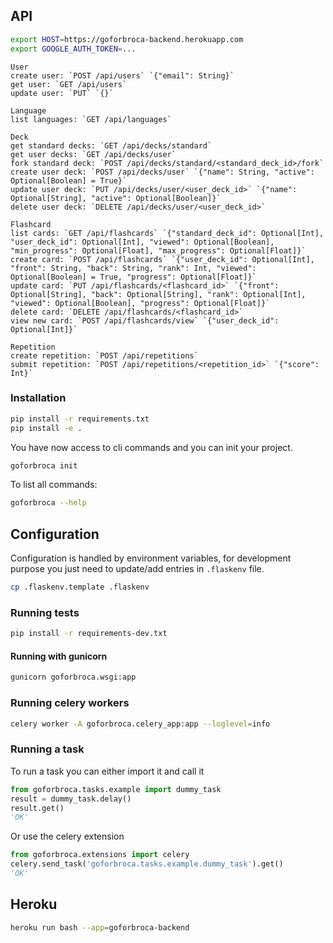 ## API

```bash
export HOST=https://goforbroca-backend.herokuapp.com
export GOOGLE_AUTH_TOKEN=...
```

```
User
create user: `POST /api/users` `{"email": String}`
get user: `GET /api/users`
update user: `PUT` `{}`
```

```
Language
list languages: `GET /api/languages`
```

```
Deck
get standard decks: `GET /api/decks/standard`
get user decks: `GET /api/decks/user`
fork standard deck: `POST /api/decks/standard/<standard_deck_id>/fork`
create user deck: `POST /api/decks/user` `{"name": String, "active": Optional[Boolean] = True}`
update user deck: `PUT /api/decks/user/<user_deck_id>` `{"name": Optional[String], "active": Optional[Boolean]}`
delete user deck: `DELETE /api/decks/user/<user_deck_id>`
```

```
Flashcard
list cards: `GET /api/flashcards` `{"standard_deck_id": Optional[Int], "user_deck_id": Optional[Int], "viewed": Optional[Boolean], "min_progress": Optional[Float], "max_progress": Optional[Float]}`
create card: `POST /api/flashcards` `{"user_deck_id": Optional[Int], "front": String, "back": String, "rank": Int, "viewed": Optional[Boolean] = True, "progress": Optional[Float]}`
update card: `PUT /api/flashcards/<flashcard_id>` `{"front": Optional[String], "back": Optional[String], "rank": Optional[Int], "viewed": Optional[Boolean], "progress": Optional[Float]}`
delete card: `DELETE /api/flashcards/<flashcard_id>`
view new card: `POST /api/flashcards/view` `{"user_deck_id": Optional[Int]}`
```

```
Repetition
create repetition: `POST /api/repetitions`
submit repetition: `POST /api/repetitions/<repetition_id>` `{"score": Int}`
```

### Installation

```bash
pip install -r requirements.txt
pip install -e .
```

You have now access to cli commands and you can init your project.

```bash
goforbroca init
```

To list all commands:
```bash
goforbroca --help
```

## Configuration

Configuration is handled by environment variables, for development purpose you just need to update/add entries in `.flaskenv` file.

```bash
cp .flaskenv.template .flaskenv
```

### Running tests

```bash
pip install -r requirements-dev.txt
```

#### Running with gunicorn

```bash
gunicorn goforbroca.wsgi:app
```

### Running celery workers

```bash
celery worker -A goforbroca.celery_app:app --loglevel=info
```

### Running a task

To run a task you can either import it and call it

```python
from goforbroca.tasks.example import dummy_task
result = dummy_task.delay()
result.get()
'OK'
```

Or use the celery extension

```python
from goforbroca.extensions import celery
celery.send_task('goforbroca.tasks.example.dummy_task').get()
'OK'
```

## Heroku

```bash
heroku run bash --app=goforbroca-backend
```
